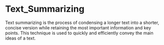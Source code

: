 # Text_Summarizing
Text summarizing is the process of condensing a longer text into a shorter, concise version while retaining the most important information and key points. This technique is used to quickly and efficiently convey the main ideas of a text.
